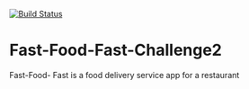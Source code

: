 [![Build Status](https://travis-ci.org/kmwangemi/Fast-Food-Fast-Challenge2.svg?branch=develop)](https://travis-ci.org/kmwangemi/Fast-Food-Fast-Challenge2)


# Fast-Food-Fast-Challenge2
Fast-Food- Fast is a food delivery service app for a restaurant
